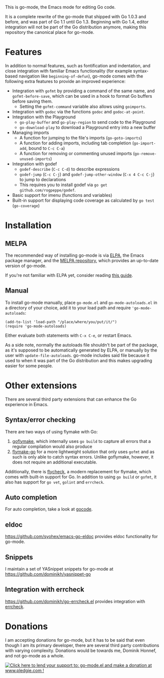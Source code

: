 This is go-mode, the Emacs mode for editing Go code.

It is a complete rewrite of the go-mode that shipped with Go 1.0.3 and
before, and was part of Go 1.1 until Go 1.3. Beginning with Go 1.4,
editor integration will not be part of the Go distribution anymore,
making this repository the canonical place for go-mode.


# Features

In addition to normal features, such as fontification and indentation,
and close integration with familiar Emacs functionality (for example
syntax-based navigation like `beginning-of-defun`), go-mode comes with
the following extra features to provide an improved experience:

- Integration with `gofmt` by providing a command of the same name,
  and `gofmt-before-save`, which can be used in a hook to format Go
  buffers before saving them.
  - Setting the `gofmt-command` variable also allows using
    `goimports`.
- Integration with `godoc` via the functions `godoc` and
  `godoc-at-point`.
- Integration with the Playground
  - `go-play-buffer` and `go-play-region` to send code to the
    Playground
  - `go-download-play` to download a Playground entry into a new
    buffer
- Managing imports
  - A function for jumping to the file's imports (`go-goto-imports`)
  - A function for adding imports, including tab completion
    (`go-import-add`, bound to `C-c C-a`)
  - A function for removing or commenting unused imports
    (`go-remove-unused-imports`)
- Integration with godef
  - `godef-describe` (`C-c C-d`) to describe expressions
  - `godef-jump` (`C-c C-j`) and `godef-jump-other-window` (`C-x 4 C-c
    C-j`) to jump to declarations
  - This requires you to install godef via `go get
  github.com/rogpeppe/godef`.
- Basic support for imenu (functions and variables)
- Built-in support for displaying code coverage as calculated by `go
  test` (`go-coverage`)

# Installation

## MELPA

The recommended way of installing go-mode is via
[ELPA](http://www.emacswiki.org/emacs/ELPA), the Emacs package
manager, and the
[MELPA repository](http://melpa.org/#/getting-started), which provides
an up-to-date version of go-mode.

If you're not familiar with ELPA yet, consider reading
[this guide](http://ergoemacs.org/emacs/emacs_package_system.html).

## Manual

To install go-mode manually, place `go-mode.el` and
`go-mode-autoloads.el` in a directory of your choice, add it to your
load path and require `'go-mode-autoloads`:

    (add-to-list 'load-path "/place/where/you/put/it/")
    (require 'go-mode-autoloads)

Either evaluate both statements with `C-x C-e`, or restart Emacs.

As a side note, normally the autoloads file shouldn't be part of the
package, as it's supposed to be automatically generated by ELPA, or
manually by the user with `update-file-autoloads`. go-mode includes
said file because it used to when it was part of the Go distribution
and this makes upgrading easier for some people.

# Other extensions

There are several third party extensions that can enhance the Go
experience in Emacs.

## Syntax/error checking

There are two ways of using flymake with Go:

1. [goflymake](https://github.com/dougm/goflymake), which internally
uses `go build` to capture all errors that a regular compilation would
also produce
2. [flymake-go](http://marmalade-repo.org/packages/flymake-go) for a
more lightweight solution that only uses `gofmt` and as such is only
able to catch syntax errors. Unlike goflymake, however, it does not
require an additional executable.

Additionally, there is
[flycheck](https://github.com/flycheck/flycheck), a modern replacement
for flymake, which comes with built-in support for Go. In addition to
using `go build` or `gofmt`, it also has support for `go vet`,
`golint` and `errcheck`.

## Auto completion

For auto completion, take a look at
[gocode](https://github.com/nsf/gocode).

## eldoc

https://github.com/syohex/emacs-go-eldoc provides eldoc functionality
for go-mode.

## Snippets

I maintain a set of YASnippet snippets for go-mode at
https://github.com/dominikh/yasnippet-go

## Integration with errcheck

https://github.com/dominikh/go-errcheck.el provides integration with
[errcheck](https://github.com/kisielk/errcheck).

# Donations

I am accepting donations for go-mode, but it has to be said that even
though I am its primary developer, there are several third party
contributions with varying complexity. Donations would be towards me,
Dominik Honnef, and not go-mode as a whole.

<a href='http://www.pledgie.com/campaigns/21377'><img alt='Click here to lend your support to: go-mode.el and make a donation at www.pledgie.com !' src='http://www.pledgie.com/campaigns/21377.png?skin_name=chrome' border='0' /></a>

